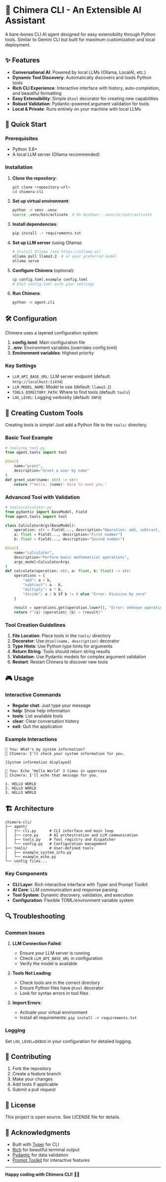 # 🔮 Chimera CLI - An Extensible AI Assistant

A bare-bones CLI AI agent designed for easy extensibility through Python tools. Similar to Gemini CLI but built for maximum customization and local deployment.

## ✨ Features

- **Conversational AI**: Powered by local LLMs (Ollama, LocalAI, etc.)
- **Dynamic Tool Discovery**: Automatically discovers and loads Python tools
- **Rich CLI Experience**: Interactive interface with history, auto-completion, and beautiful formatting
- **Easy Extensibility**: Simple `@tool` decorator for creating new capabilities
- **Robust Validation**: Pydantic-powered argument validation for tools
- **Local & Private**: Runs entirely on your machine with local LLMs

## 🚀 Quick Start

### Prerequisites

- Python 3.8+
- A local LLM server (Ollama recommended)

### Installation

1. **Clone the repository**:
   ```bash
   git clone <repository-url>
   cd chimera-cli
   ```

2. **Set up virtual environment**:
   ```bash
   python -m venv .venv
   source .venv/bin/activate  # On Windows: .venv\Scripts\activate
   ```

3. **Install dependencies**:
   ```bash
   pip install -r requirements.txt
   ```

4. **Set up LLM server** (using Ollama):
   ```bash
   # Install Ollama (see https://ollama.ai)
   ollama pull llama3.2  # or your preferred model
   ollama serve
   ```

5. **Configure Chimera** (optional):
   ```bash
   cp config.toml.example config.toml
   # Edit config.toml with your settings
   ```

6. **Run Chimera**:
   ```bash
   python -m agent.cli
   ```

## 🛠️ Configuration

Chimera uses a layered configuration system:

1. **config.toml**: Main configuration file
2. **.env**: Environment variables (overrides config.toml)
3. **Environment variables**: Highest priority

### Key Settings

- `LLM_API_BASE_URL`: LLM server endpoint (default: `http://localhost:11434`)
- `LLM_MODEL_NAME`: Model to use (default: `llama3.2`)
- `TOOLS_DIRECTORY_PATH`: Where to find tools (default: `tools`)
- `LOG_LEVEL`: Logging verbosity (default: `INFO`)

## 🔧 Creating Custom Tools

Creating tools is simple! Just add a Python file to the `tools/` directory.

### Basic Tool Example

```python
# tools/my_tool.py
from agent.tools import tool

@tool(
    name="greet",
    description="Greet a user by name"
)
def greet_user(name: str) -> str:
    return f"Hello, {name}! Nice to meet you."
```

### Advanced Tool with Validation

```python
# tools/calculator.py
from pydantic import BaseModel, Field
from agent.tools import tool

class CalculatorArgs(BaseModel):
    operation: str = Field(..., description="Operation: add, subtract, multiply, divide")
    a: float = Field(..., description="First number")
    b: float = Field(..., description="Second number")

@tool(
    name="calculator",
    description="Perform basic mathematical operations",
    args_model=CalculatorArgs
)
def calculate(operation: str, a: float, b: float) -> str:
    operations = {
        "add": a + b,
        "subtract": a - b,
        "multiply": a * b,
        "divide": a / b if b != 0 else "Error: Division by zero"
    }
    
    result = operations.get(operation.lower(), "Error: Unknown operation")
    return f"{a} {operation} {b} = {result}"
```

### Tool Creation Guidelines

1. **File Location**: Place tools in the `tools/` directory
2. **Decorator**: Use `@tool(name, description)` decorator
3. **Type Hints**: Use Python type hints for arguments
4. **Return String**: Tools should return string results
5. **Validation**: Use Pydantic models for complex argument validation
6. **Restart**: Restart Chimera to discover new tools

## 🎮 Usage

### Interactive Commands

- **Regular chat**: Just type your message
- **help**: Show help information
- **tools**: List available tools
- **clear**: Clear conversation history
- **exit**: Quit the application

### Example Interactions

```
🔮 You: What's my system information?
🤖 Chimera: I'll check your system information for you.

[System information displayed]

🔮 You: Echo "Hello World" 3 times in uppercase
🤖 Chimera: I'll echo that message for you.

1. HELLO WORLD
2. HELLO WORLD  
3. HELLO WORLD
```

## 🏗️ Architecture

```
chimera-cli/
├── agent/
│   ├── cli.py      # CLI interface and main loop
│   ├── core.py     # AI orchestration and LLM communication
│   ├── tools.py    # Tool registry and dispatcher
│   └── config.py   # Configuration management
├── tools/          # User-defined tools
│   ├── example_system_info.py
│   └── example_echo.py
└── config files...
```

### Key Components

- **CLI Layer**: Rich interactive interface with Typer and Prompt Toolkit
- **AI Core**: LLM communication and response parsing
- **Tool System**: Dynamic discovery, validation, and execution
- **Configuration**: Flexible TOML/environment variable system

## 🔍 Troubleshooting

### Common Issues

1. **LLM Connection Failed**:
   - Ensure your LLM server is running
   - Check `LLM_API_BASE_URL` in configuration
   - Verify the model is available

2. **Tools Not Loading**:
   - Check tools are in the correct directory
   - Ensure Python files have `@tool` decorator
   - Look for syntax errors in tool files

3. **Import Errors**:
   - Activate your virtual environment
   - Install all requirements: `pip install -r requirements.txt`

### Logging

Set `LOG_LEVEL=DEBUG` in your configuration for detailed logging.

## 🤝 Contributing

1. Fork the repository
2. Create a feature branch
3. Make your changes
4. Add tests if applicable
5. Submit a pull request

## 📄 License

This project is open source. See LICENSE file for details.

## 🙏 Acknowledgments

- Built with [Typer](https://typer.tiangolo.com/) for CLI
- [Rich](https://rich.readthedocs.io/) for beautiful terminal output
- [Pydantic](https://pydantic-docs.helpmanual.io/) for data validation
- [Prompt Toolkit](https://python-prompt-toolkit.readthedocs.io/) for interactive features

---

**Happy coding with Chimera CLI!** 🔮✨
